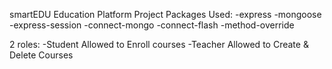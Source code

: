 smartEDU Education Platform Project
Packages Used:
  -express
  -mongoose
  -express-session
  -connect-mongo
  -connect-flash
  -method-override  


2 roles: 
  -Student
    Allowed to Enroll courses
  -Teacher
    Allowed to Create & Delete Courses
